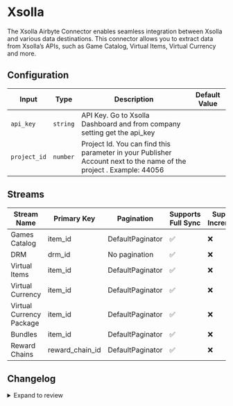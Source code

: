 # Xsolla
The Xsolla Airbyte Connector enables seamless integration between Xsolla and various data destinations. This connector allows you to extract data from Xsolla’s APIs, such as Game Catalog, Virtual Items, Virtual Currency and more.

## Configuration

| Input | Type | Description | Default Value |
|-------|------|-------------|---------------|
| `api_key` | `string` | API Key. Go to Xsolla Dashboard and from company setting get the api_key |  |
| `project_id` | `number` | Project Id. You can find this parameter in your Publisher Account next to the name of the project . Example: 44056 |  |

## Streams
| Stream Name | Primary Key | Pagination | Supports Full Sync | Supports Incremental |
|-------------|-------------|------------|---------------------|----------------------|
| Games Catalog | item_id | DefaultPaginator | ✅ |  ❌  |
| DRM | drm_id | No pagination | ✅ |  ❌  |
| Virtual Items | item_id | DefaultPaginator | ✅ |  ❌  |
| Virtual Currency | item_id | DefaultPaginator | ✅ |  ❌  |
| Virtual Currency Package | item_id | DefaultPaginator | ✅ |  ❌  |
| Bundles | item_id | DefaultPaginator | ✅ |  ❌  |
| Reward Chains | reward_chain_id | DefaultPaginator | ✅ |  ❌  |

## Changelog

<details>
  <summary>Expand to review</summary>

| Version          | Date              | Pull Request | Subject        |
|------------------|-------------------|--------------|----------------|
| 0.0.17 | 2025-03-22 | [56304](https://github.com/airbytehq/airbyte/pull/56304) | Update dependencies |
| 0.0.16 | 2025-03-08 | [55624](https://github.com/airbytehq/airbyte/pull/55624) | Update dependencies |
| 0.0.15 | 2025-03-01 | [55137](https://github.com/airbytehq/airbyte/pull/55137) | Update dependencies |
| 0.0.14 | 2025-02-22 | [54489](https://github.com/airbytehq/airbyte/pull/54489) | Update dependencies |
| 0.0.13 | 2025-02-15 | [54066](https://github.com/airbytehq/airbyte/pull/54066) | Update dependencies |
| 0.0.12 | 2025-02-08 | [53529](https://github.com/airbytehq/airbyte/pull/53529) | Update dependencies |
| 0.0.11 | 2025-02-01 | [53071](https://github.com/airbytehq/airbyte/pull/53071) | Update dependencies |
| 0.0.10 | 2025-01-25 | [52457](https://github.com/airbytehq/airbyte/pull/52457) | Update dependencies |
| 0.0.9 | 2025-01-18 | [51970](https://github.com/airbytehq/airbyte/pull/51970) | Update dependencies |
| 0.0.8 | 2025-01-11 | [51392](https://github.com/airbytehq/airbyte/pull/51392) | Update dependencies |
| 0.0.7 | 2024-12-28 | [50813](https://github.com/airbytehq/airbyte/pull/50813) | Update dependencies |
| 0.0.6 | 2024-12-21 | [50350](https://github.com/airbytehq/airbyte/pull/50350) | Update dependencies |
| 0.0.5 | 2024-12-14 | [49762](https://github.com/airbytehq/airbyte/pull/49762) | Update dependencies |
| 0.0.4 | 2024-12-12 | [49392](https://github.com/airbytehq/airbyte/pull/49392) | Update dependencies |
| 0.0.3 | 2024-11-04 | [48219](https://github.com/airbytehq/airbyte/pull/48219) | Update dependencies |
| 0.0.2 | 2024-10-28 | [47595](https://github.com/airbytehq/airbyte/pull/47595) | Update dependencies |
| 0.0.1 | 2024-10-01 | | Initial release by [@avirajsingh7](https://github.com/avirajsingh7) via Connector Builder |

</details>
